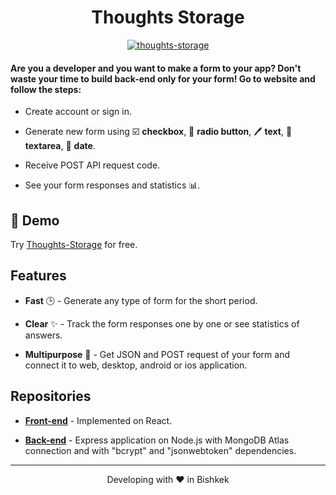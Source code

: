 <h1 align="center">
  Thoughts Storage
</h1>

<p align="center">
  <a href="https://github.com/omiaow/thoughts-storage/blob/main/LICENSE" target="blank">
    <img src="https://img.shields.io/github/license/omiaow/thoughts-storage-front-end?style=flat-square" alt="thoughts-storage" />
  </a>
</p>

#### Are you a developer and you want to make a form to your app? Don't waste your time to build back-end only for your form! Go to website and follow the steps:

- Create account or sign in.

- Generate new form using ☑️ **checkbox**, 🔘 **radio button**, 🖊️ **text**, 📝 **textarea**, 📅 **date**.

- Receive POST API request code.

- See your form responses and statistics 📊.

## 🚀 Demo

Try [Thoughts-Storage](https://thoughts-storage.netlify.app/) for free.

## Features

- **Fast** 🕒 - Generate any type of form for the short period.

- **Clear** ✨ - Track the form responses one by one or see statistics of answers.

- **Multipurpose** 👀 - Get JSON and POST request of your form and connect it to web, desktop, android or ios application.

## Repositories

- **[Front-end](https://github.com/omiaow/thoughts-storage-front-end)** - Implemented on React.

- **[Back-end](https://github.com/omiaow/thoughts-storage-back-end)** - Express application on Node.js with MongoDB Atlas connection and with "bcrypt" and "jsonwebtoken" dependencies.

<hr>
<p align="center">
  Developing with ❤️ in Bishkek
</p>
